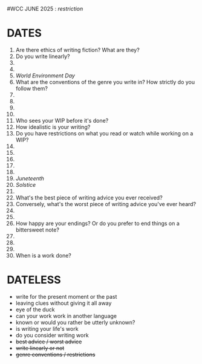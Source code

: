 #WCC JUNE 2025 : *restriction*

# DATES
 1. Are there ethics of writing fiction? What are they?
 2. Do you write linearly?
 3.  
 4.  
 5. *World Environment Day*
 6. What are the conventions of the genre you write in? How strictly do you follow them? 
 7.  
 8. 
 9. 
10. 
11. Who sees your WIP before it's done? 
12. How idealistic is your writing? 
13. Do you have restrictions on what you read or watch while working on a WIP?
14. 
15. 
16. 
17. 
18. 
19. *Juneteenth*
20. *Solstice*
21. 
22. What's the best piece of writing advice you ever received?
23. Conversely, what's the worst piece of writing advice you've ever heard?
24. 
25. 
26. How happy are your endings? Or do you prefer to end things on a bittersweet note?
27. 
28. 
29. 
30. When is a work done?


# DATELESS
- write for the present moment or the past
- leaving clues without giving it all away
- eye of the duck
- can your work work in another language
- known or would you rather be utterly unknown?
- is writing your life's work
- do you consider writing work
- ~~best advice / worst advice~~
- ~~write linearly or not~~
- ~~genre conventions / restrictions~~
